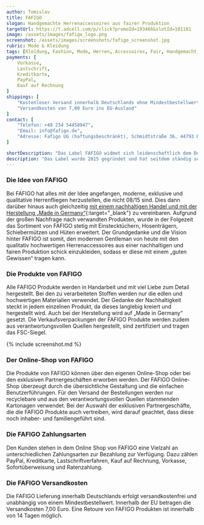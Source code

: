 ```yaml
---
author: Tomislav
title: FAFIGO
slogan: Handgemachte Herrenaccessoires aus fairer Produktion
targetUrl: https://t.adcell.com/p/click?promoId=193466&slotId=101181
image: /assets/images/fafigo_logo.png
screenshot: /assets/images/screenshots/fafigo_screenshot.jpg
rubric: Mode & Kleidung
tags: [Kleidung, Fashion, Mode, Herren, Accessoires, Fair, Handgemacht, Made-in-Germany]
payments: [
    Vorkasse,
    Lastschrift,
    Kreditkarte,
    PayPal,
    Kauf auf Rechnung
]
shippings: [
    "Kostenloser Versand innerhalb Deutschlands ohne Mindestbestellwert",
    "Versandkosten von 7,00 Euro ins EU-Ausland"
]
contact: [
    "Telefon: +49 234 54458947",
    "Email: info@fafigo.de",
    "Adresse: Fafigo UG (haftungsbeschränkt), Schmidtstraße 36, 44793 Bochum"
]

shortDescription: "Das Label FAFIGO widmet sich leidenschaftlich dem Design und der Herstellung von exklusiven Herrenaccessoires. So entstehen Herren-Fliegen, Kinderfliegen, Einstecktücher, Hosenträger, Schiebermützen und Hüte mit viel Liebe zum Detail."
description: "Das Label wurde 2015 gegründet und hat seitdem ständig sein Sortiment vergrößert. Neben exklusiver und qualitativer Mode liegt dem Label FAFIGO besonders das Thema Nachhaltigkeit am Herzen. Ein fairer Handel steht daher im Mittelpunkt. Der Großteil des Sortiments wird in Deutschland und der andere Teil in den benachbarten EU-Ländern hergestellt."
---
```


### Die Idee von FAFIGO

Bei FAFIGO hat alles mit der Idee angefangen, moderne, exklusive und qualitative Herrenfliegen herzustellen, die nicht 08/15 sind. Dies dann darüber hinaus auch gleichzeitig [mit einem nachhaltigen Handel und mit der Herstellung „Made in Germany“](https://www.fafigo.de/ueber-uns){:target="_blank"} zu vereinbaren. Aufgrund der großen Nachfrage nach verwandten Produkten, wurde in der Folgezeit das Sortiment von FAFIGO stetig mit Einstecktüchern, Hosenträgern, Schiebermützen und Hüten erweitert. Der Grundgedanke und die Vision hinter FAFIGO ist somit, den modernen Gentleman von heute mit den qualitativ hochwertigen Herrenaccessoires aus einer nachhaltigen und fairen Produktion schick einzukleiden, sodass er diese mit einem „guten Gewissen“ tragen kann.

### Die Produkte von FAFIGO

Alle FAFIGO Produkte werden in Handarbeit und mit viel Liebe zum Detail hergestellt. Bei den zu verarbeiteten Stoffen werden nur die edlen und hochwertigen Materialien verwendet. Der Gedanke der Nachhaltigkeit steckt in jedem einzelnen Produkt, da dieses langlebig kreiert und hergestellt wird. Auch bei der Herstellung wird auf „Made in Germany“ gesetzt. Die Verkaufsverpackungen der FAFIGO Produkte werden zudem aus verantwortungsvollen Quellen hergestellt, sind zertifiziert und tragen das FSC-Siegel.

{% include screenshot.md %}

### Der Online-Shop von FAFIGO

Die Produkte von FAFIGO können über den eigenen Online-Shop oder bei den exklusiven Partnergeschäften erworben werden. Der FAFIGO Online-Shop überzeugt durch die übersichtliche Gestaltung und die einfachen Benutzerführungen. Für den Versand der Bestellungen werden nur recyclebare und aus den verantwortungsvollen Quellen stammenden Kartonagen verwendet. Bei der Auswahl der exklusiven Partnergeschäfte, die die FAFIGO Produkte auch vertreiben, wird darauf geachtet, dass diese noch inhaber- und familiengeführt sind.

### Die FAFIGO Zahlungsarten

Den Kunden stehen in dem Online Shop von FAFIGO eine Vielzahl an unterschiedlichen Zahlungsarten zur Bezahlung zur Verfügung. Dazu zählen PayPal, Kreditkarte, Lastschriftverfahren, Kauf auf Rechnung, Vorkasse, Sofortüberweisung und Ratenzahlung.

### Die FAFIGO Versandkosten

Die FAFIGO Lieferung innerhalb Deutschlands erfolgt versandkostenfrei und unabhängig von einem Mindestbestellwert. Innerhalb der EU betragen die Versandkosten 7,00 Euro. Eine Retoure von FAFIGO Produkten ist innerhalb von 14 Tagen möglich.